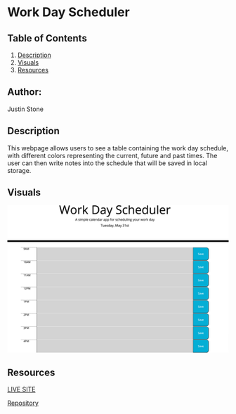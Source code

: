 # Work Day Scheduler 

## Table of Contents 
1. [Description](#description)
2.  [Visuals](#visuals)
3. [Resources](#resources)

## Author:

Justin Stone

## Description

This webpage allows users to see a table containing the work day schedule, with different colors representing the current, future and past times. The user can then write notes into the schedule that will be saved in local storage. 

## Visuals
![pic1](./assets/schedule.png)


## Resources
[LIVE SITE](https://justinstone2001.github.io/Scheduler/)

[Repository](https://github.com/Justinstone2001/Scheduler)

